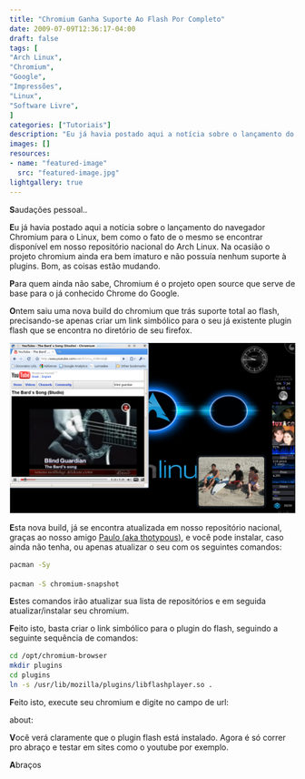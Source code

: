 ```yaml
---
title: "Chromium Ganha Suporte Ao Flash Por Completo"
date: 2009-07-09T12:36:17-04:00
draft: false
tags: [
"Arch Linux",
"Chromium",
"Google",
"Impressões",
"Linux",
"Software Livre",
]
categories: ["Tutoriais"]
description: "Eu já havia postado aqui a notícia sobre o lançamento do navegador Chromium para o Linux, bem como o fato de o mesmo se encontrar disponível em nosso repositório nacional do Arch Linux. Na ocasião o projeto chromium ainda era bem imaturo e não possuía nenhum suporte à plugins. Bom, as coisas estão mudando."
images: []
resources:
- name: "featured-image"
  src: "featured-image.jpg"
lightgallery: true
---
```

**S**audações pessoal..

**E**u já havia postado aqui a notícia sobre o lançamento do navegador Chromium para o Linux, bem como o fato de o mesmo se encontrar disponível em nosso repositório nacional do Arch Linux. Na ocasião o projeto chromium ainda era bem imaturo e não possuía nenhum suporte à plugins. Bom, as coisas estão mudando.

<!--more-->

**P**ara quem ainda não sabe, Chromium é o projeto open source que serve de base para o já conhecido Chrome do Google.

**O**ntem saiu uma nova build do chromium que trás suporte total ao flash, precisando-se apenas criar um link simbólico para o seu já existente plugin flash que se encontra no diretório de seu firefox.

![Chromium Flash](chromium-flash.png)

**E**sta nova build, já se encontra atualizada em nosso repositório nacional, graças ao nosso amigo [Paulo (aka thotypous)](https://matias.archlinux-br.org/), e você pode instalar, caso ainda não tenha, ou apenas atualizar o seu com os seguintes comandos:

```bash
pacman -Sy

pacman -S chromium-snapshot
```

**E**stes comandos irão atualizar sua lista de repositórios e em seguida atualizar/instalar seu chromium.

**F**eito isto, basta criar o link simbólico para o plugin do flash, seguindo a seguinte sequência de comandos:

```bash
cd /opt/chromium-browser
mkdir plugins
cd plugins
ln -s /usr/lib/mozilla/plugins/libflashplayer.so .
```

**F**eito isto, execute seu chromium e digite no campo de url:

about:

**V**ocê verá claramente que o plugin flash está instalado. Agora é só correr pro abraço e testar em sites como o youtube por exemplo.

**A**braços
